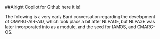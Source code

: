 ##Alright Copilot for Github here it is!

The following is a very early Bard conversation regarding the development of OMARG-AIR-AID, which took place a bit after NLPAGE, but NLPAGE was later incorporated into as a module, and the seed for IAMOS, and OMARG-OS.
